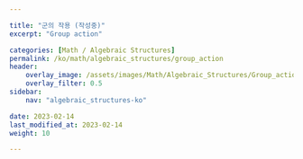 ```yaml
---

title: "군의 작용 (작성중)"
excerpt: "Group action"

categories: [Math / Algebraic Structures]
permalink: /ko/math/algebraic_structures/group_action
header:
    overlay_image: /assets/images/Math/Algebraic_Structures/Group_action.png
    overlay_filter: 0.5
sidebar: 
    nav: "algebraic_structures-ko"

date: 2023-02-14
last_modified_at: 2023-02-14
weight: 10

---
```



